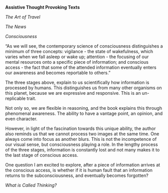 **Assistive Thought Provoking Texts**

*The Art of Travel*

*The News*

*Consciousness*

“As we will see, the contemporary science of consciousness distinguishes a minimum of three concepts: vigilance - the state of wakefulness, which varies when we fall asleep or wake up; attention - the focusing of our mental resources onto a specific piece of information; and conscious access - the fact that some of the attended information eventually enters our awareness and becomes reportable to others.”

The three stages above, explain to us scientifically how information is processed by humans. This distinguishes us from many other organisms on this planet, because we are expressive and responsive. This is an un-replicable trait. 

Not only so, we are flexible in reasoning, and the book explains this through phenomenal awareness. The ability to have a vantage point, an opinion, and even character. 

However, in light of the fascination towards this unique ability, the author also reminds us that we cannot process two images at the same time. One always come into focus as another blurs. This is not the incompetence of our visual sense, but consciousness playing a role. In the lengthy process of the three stages, information is constantly lost and not many makes it to the last stage of conscious access. 

One question I am excited to explore, after a piece of information arrives at the conscious access, is whether if it is human fault that an information returns to the subconsciousness, and eventually becomes forgotten? 


*What is Called Thinking?*

